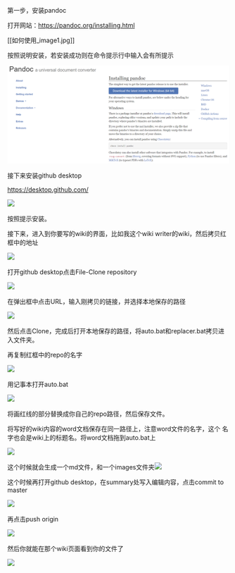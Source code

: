 第一步，安装pandoc

打开网站：<https://pandoc.org/installing.html>

[[如何使用_image1.jpg]]


按照说明安装，若安装成功则在命令提示行中输入会有所提示

![](./如何使用_image1.jpg)

接下来安装github desktop

<https://desktop.github.com/>

![](./如何使用_image3.jpg)

按照提示安装。

接下来，进入到你要写的wiki的界面，比如我这个wiki writer的wiki，然后拷贝红框中的地址

![](./如何使用_image4.png)

打开github desktop点击File-Clone repository

![](./如何使用_image5.jpg)

在弹出框中点击URL，输入刚拷贝的链接，并选择本地保存的路径

![](./如何使用_image6.jpg)

然后点击Clone，完成后打开本地保存的路径，将auto.bat和replacer.bat拷贝进入文件夹。

再复制红框中的repo的名字

![](./如何使用_image7.png)

用记事本打开auto.bat

![](./如何使用_image8.png)

将画红线的部分替换成你自己的repo路径，然后保存文件。

将写好的wiki内容的word文档保存在同一路径上，注意word文件的名字，这个
名字也会是wiki上的标题名。将word文档拖到auto.bat上

![](./如何使用_image9.jpg)

这个时候就会生成一个md文件，和一个images文件夹![](./如何使用_image10.jpg)

这个时候再打开github desktop，在summary处写入编辑内容，点击commit to master

![](./如何使用_image11.jpg)

再点击push origin

![](./如何使用_image12.jpg)

然后你就能在那个wiki页面看到你的文件了

![](./如何使用_image13.jpg)

